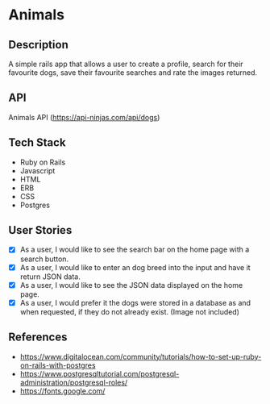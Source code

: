# Animals

## Description

A simple rails app that allows a user to create a profile, search for their favourite dogs, save their favourite searches and rate the images returned.

## API

Animals API (https://api-ninjas.com/api/dogs)

## Tech Stack

* Ruby on Rails
* Javascript
* HTML
* ERB
* CSS
* Postgres

## User Stories

- [x] As a user, I would like to see the search bar on the home page with a search button.
- [x] As a user, I would like to enter an dog breed into the input and have it return JSON data.
- [x] As a user, I would like to see the JSON data displayed on the home page.
- [x] As a user, I would prefer it the dogs were stored in a database as and when requested, if they do not already exist. (Image not included)

## References

* https://www.digitalocean.com/community/tutorials/how-to-set-up-ruby-on-rails-with-postgres
* https://www.postgresqltutorial.com/postgresql-administration/postgresql-roles/
* https://fonts.google.com/
